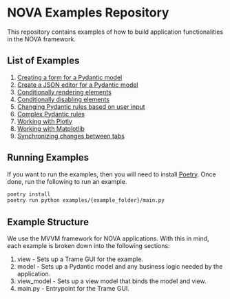 # NOVA Examples Repository

This repository contains examples of how to build application functionalities in the NOVA framework.

## List of Examples

1. [Creating a form for a Pydantic model](examples/pydantic_form)
2. [Create a JSON editor for a Pydantic model](examples/pydantic_monaco)
3. [Conditionally rendering elements](examples/conditional_rendering)
4. [Conditionally disabling elements](examples/conditional_disabling)
5. [Changing Pydantic rules based on user input](examples/dynamic_pydantic_rules)
6. [Complex Pydantic rules](examples/complex_pydantic_rules)
7. [Working with Plotly](examples/plotly)
8. [Working with Matplotlib](examples/matplotlib)
9. [Synchronizing changes between tabs](examples/multitab)

## Running Examples

If you want to run the examples, then you will need to install [Poetry](https://python-poetry.org/). Once done, run the following to run an example.

```bash
poetry install
poetry run python examples/{example_folder}/main.py
```

## Example Structure

We use the MVVM framework for NOVA applications. With this in mind, each example is broken down into the following sections:

1. view - Sets up a Trame GUI for the example.
2. model - Sets up a Pydantic model and any business logic needed by the application.
3. view_model - Sets up a view model that binds the model and view.
4. main.py - Entrypoint for the Trame GUI.
